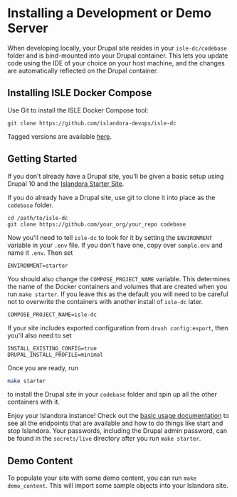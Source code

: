 # Installing a Development or Demo Server

When developing locally, your Drupal site resides in your `isle-dc/codebase` folder and is bind-mounted into your
Drupal container.  This lets you update code using the IDE of your choice on your host machine, and the
changes are automatically reflected on the Drupal container.

## Installing ISLE Docker Compose

Use Git to install the ISLE Docker Compose tool:

`git clone https://github.com/islandora-devops/isle-dc`

Tagged versions are available [here](https://github.com/Islandora-Devops/isle-dc/tags).

## Getting Started

If you don't already have a Drupal site, you'll be given a basic setup using Drupal 10 and the
[Islandora Starter Site](https://github.com/Islandora-Devops/islandora-starter-site).

If you do already have a Drupal site, use git to clone it into place as the `codebase` folder.

```
cd /path/to/isle-dc
git clone https://github.com/your_org/your_repo codebase
```

Now you'll need to tell `isle-dc` to look for it by setting the `ENVIRONMENT` variable in
your `.env` file. If you don't have one, copy over `sample.env` and name it `.env`. Then
set

```
ENVIRONMENT=starter
```

You should also change the `COMPOSE_PROJECT_NAME` variable. This determines the name of the
Docker containers and volumes that are created when you run `make starter`. If you leave this as the default
you will need to be careful not to overwrite the containers with another install of `isle-dc`
later.
```
COMPOSE_PROJECT_NAME=isle-dc
```

If your site includes exported configuration from `drush config:export`, then you'll also
need to set

```
INSTALL_EXISTING_CONFIG=true
DRUPAL_INSTALL_PROFILE=minimal
```

Once you are ready, run

```bash
make starter
```

to install the Drupal site in your `codebase` folder and spin up all the other containers with it.

Enjoy your Islandora instance!  Check out the [basic usage documentation](docker-basic-usage.md) to see
all the endpoints that are available and how to do things like start and stop Islandora. Your passwords,
including the Drupal admin password, can be found in the `secrets/live` directory after you run `make starter`.

## Demo Content

To populate your site with some demo content, you can run `make demo_content`. This will import some sample objects into your Islandora site.
